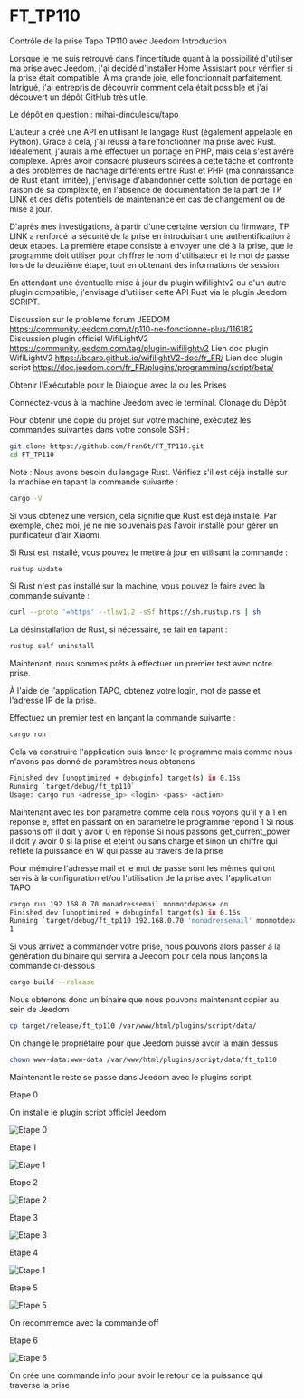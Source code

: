 # FT_TP110
Contrôle de la prise Tapo TP110 avec Jeedom
Introduction

Lorsque je me suis retrouvé dans l'incertitude quant à la possibilité d'utiliser ma prise avec Jeedom, j'ai décidé d'installer Home Assistant pour vérifier si la prise était compatible. À ma grande joie, elle fonctionnait parfaitement. Intrigué, j'ai entrepris de découvrir comment cela était possible et j'ai découvert un dépôt GitHub très utile.

Le dépôt en question : mihai-dinculescu/tapo

L'auteur a créé une API en utilisant le langage Rust (également appelable en Python). Grâce à cela, j'ai réussi à faire fonctionner ma prise avec Rust. Idéalement, j'aurais aimé effectuer un portage en PHP, mais cela s'est avéré complexe. Après avoir consacré plusieurs soirées à cette tâche et confronté à des problèmes de hachage différents entre Rust et PHP (ma connaissance de Rust étant limitée), j'envisage d'abandonner cette solution de portage en raison de sa complexité, en l'absence de documentation de la part de TP LINK et des défis potentiels de maintenance en cas de changement ou de mise à jour.

D'après mes investigations, à partir d'une certaine version du firmware, TP LINK a renforcé la sécurité de la prise en introduisant une authentification à deux étapes. La première étape consiste à envoyer une clé à la prise, que le programme doit utiliser pour chiffrer le nom d'utilisateur et le mot de passe lors de la deuxième étape, tout en obtenant des informations de session.

En attendant une éventuelle mise à jour du plugin wifilightv2 ou d'un autre plugin compatible, j'envisage d'utiliser cette API Rust via le plugin Jeedom SCRIPT.

Discussion sur le probleme forum JEEDOM https://community.jeedom.com/t/p110-ne-fonctionne-plus/116182
Discussion plugin officiel WifiLightV2 https://community.jeedom.com/tag/plugin-wifilightv2
Lien doc plugin WifiLightV2 https://bcaro.github.io/wifilightV2-doc/fr_FR/
Lien doc plugin script https://doc.jeedom.com/fr_FR/plugins/programming/script/beta/


Obtenir l'Exécutable pour le Dialogue avec la ou les Prises

Connectez-vous à la machine Jeedom avec le terminal.
Clonage du Dépôt

Pour obtenir une copie du projet sur votre machine, exécutez les commandes suivantes dans votre console SSH :

```bash
git clone https://github.com/fran6t/FT_TP110.git
cd FT_TP110
```

Note : Nous avons besoin du langage Rust. Vérifiez s'il est déjà installé sur la machine en tapant la commande suivante :

```bash
cargo -V
```

Si vous obtenez une version, cela signifie que Rust est déjà installé. Par exemple, chez moi, je ne me souvenais pas l'avoir installé pour gérer un purificateur d'air Xiaomi.

Si Rust est installé, vous pouvez le mettre à jour en utilisant la commande :

```bash
rustup update
```

Si Rust n'est pas installé sur la machine, vous pouvez le faire avec la commande suivante :

```bash
curl --proto '=https' --tlsv1.2 -sSf https://sh.rustup.rs | sh
```

La désinstallation de Rust, si nécessaire, se fait en tapant :

```bash
rustup self uninstall
```

Maintenant, nous sommes prêts à effectuer un premier test avec notre prise.

À l'aide de l'application TAPO, obtenez votre login, mot de passe et l'adresse IP de la prise.

Effectuez un premier test en lançant la commande suivante :

```bash
cargo run
```

Cela va construire l'application puis lancer le programme mais comme nous n'avons pas donné de paramètres nous obtenons 

```bash
Finished dev [unoptimized + debuginfo] target(s) in 0.16s
Running `target/debug/ft_tp110`
Usage: cargo run <adresse_ip> <login> <pass> <action>
```

Maintenant avec les bon parametre comme cela nous voyons qu'il y a 1 en reponse e, effet en passant on en parametre le programme repond 1
Si nous passons off il doit y avoir 0 en réponse
Si nous passons get_current_power il doit y avoir 0 si la prise et eteint ou sans charge et sinon un chiffre qui reflete la puissance en W qui passe au travers de la prise

Pour mémoire l'adresse mail et le mot de passe sont les mêmes qui ont servis à la configuration et/ou l'utilisation de la prise avec l'application TAPO 

```bash
cargo run 192.168.0.70 monadressemail monmotdepasse on
Finished dev [unoptimized + debuginfo] target(s) in 0.16s
Running `target/debug/ft_tp110 192.168.0.70 'monadressemail' monmotdepasse on`
1

```

Si vous arrivez a commander votre prise, nous pouvons alors passer à la génération du binaire qui servira a Jeedom 
pour cela nous lançons la commande ci-dessous 

```bash
cargo build --release
```

Nous obtenons donc un binaire que nous pouvons maintenant copier au sein de Jeedom 

```bash
cp target/release/ft_tp110 /var/www/html/plugins/script/data/
```

On change le propriétaire pour que Jeedom puisse avoir la main dessus
```bash
chown www-data:www-data /var/www/html/plugins/script/data/ft_tp110
```

Maintenant le reste se passe dans Jeedom avec le plugins script


Etape 0

On installe le plugin script officiel Jeedom

![Etape 0](img/0-Script-Officiel.jpg)


Etape 1

![Etape 1](img/1-plugin-Mes-Scripts.jpg)

Etape 2

![Etape 2](img/2-Ajout-mes_scripts.jpg)

Etape 3

![Etape 3](img/3-Activer-rendre-visible.jpg)

Etape 4

![Etape 1](img/4-Selection-du-script.jpg)

Etape 5

![Etape 5](img/5-ajouter-une-commande.jpg)

On recommemce avec la commande off

Etape 6

![Etape 6](img/6-les-infos.jpg)

On crée une commande info pour avoir le retour de la puissance qui traverse la prise








